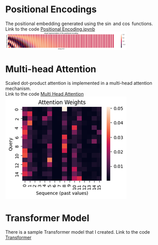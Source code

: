 # Positional Encodings
The positional embedding generated using the $\sin$ and $\cos$ functions.  
Link to the code [Positional Encoding.ipynb](PositionalEncoding.ipynb)  
<img src='imgs/positional embedding.png' width=75% alt='click on this'>

# Multi-head Attention 
Scaled dot-product attention is implemented in a multi-head attention mechanism.  
Link to the code [Multi Head Attention](Attention.ipynb)  
<img src='imgs/attention weights.png'>

# Transformer Model
There is a sample Transformer model that I created. Link to the code [Transformer](Transformer.ipynb)